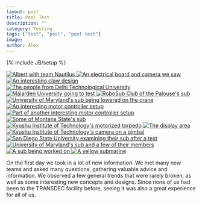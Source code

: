 ```yaml
---
layout: post
title: Pool Test
description: ""
category: Testing
tags: ["test", "pool", "pool test"]
image:
author: Alex
---
```

{% include JB/setup %}

<div id="links">
    <a href="{{ BASE_PATH }}/galleries/CompDay1/albert_and_nautilus.jpg" title="Albert with team Nautilus">
        <img src="{{ BASE_PATH }}/galleries/CompDay1/thumbs/albert_and_nautilus.jpg" alt="Albert with team Nautilus">
    </a>
    <a href="{{ BASE_PATH }}/galleries/CompDay1/board_and_camera.jpg" title="An electrical board and camera we saw">
        <img src="{{ BASE_PATH }}/galleries/CompDay1/thumbs/board_and_camera.jpg" alt="An electrical board and camera we saw">
    </a>
    <a href="{{ BASE_PATH }}/galleries/CompDay1/claw.jpg" title="An interesting claw design">
        <img src="{{ BASE_PATH }}/galleries/CompDay1/thumbs/claw.jpg" alt="An interesting claw design">
    </a>
    <a href="{{ BASE_PATH }}/galleries/CompDay1/delhi.jpg" title="The people from Delhi Technological University">
        <img src="{{ BASE_PATH }}/galleries/CompDay1/thumbs/delhi.jpg" alt="The people from Delhi Technological University">
    </a>
    <a href="{{ BASE_PATH }}/galleries/CompDay1/going_to_test.jpg" title="Mälarden University going to test">
        <img src="{{ BASE_PATH }}/galleries/CompDay1/thumbs/going_to_test.jpg" alt="Mälarden University going to test">
    </a>
    <a href="{{ BASE_PATH }}/galleries/CompDay1/i_and_w.jpg" title="Robosub Club of the Palouse's sub">
        <img src="{{ BASE_PATH }}/galleries/CompDay1/thumbs/i_and_w.jpg" alt="RoboSub Club of the Palouse's sub">
    </a>
    <a href="{{ BASE_PATH }}/galleries/CompDay1/lowering.jpg" title="University of Maryland's sub being lowered on the crane">
        <img src="{{ BASE_PATH }}/galleries/CompDay1/thumbs/lowering.jpg" alt="University of Maryland's sub being lowered on the crane">
    </a>
    <a href="{{ BASE_PATH }}/galleries/CompDay1/mc_0.jpg" title="An interesting motor controller setup">
        <img src="{{ BASE_PATH }}/galleries/CompDay1/thumbs/mc_0.jpg" alt="An interesting motor controller setup">
    </a>
    <a href="{{ BASE_PATH }}/galleries/CompDay1/mc_1.jpg" title="Part of another interesting motor controller setup">
        <img src="{{ BASE_PATH }}/galleries/CompDay1/thumbs/mc_1.jpg" alt="Part of another interesting motor controller setup">
    </a>
    <a href="{{ BASE_PATH }}/galleries/CompDay1/montana_state_electrical.jpg" title="Some of Montana State's sub">
        <img src="{{ BASE_PATH }}/galleries/CompDay1/thumbs/montana_state_electrical.jpg" alt="Some of Montana State's sub">
    </a>
    <a href="{{ BASE_PATH }}/galleries/CompDay1/motorized_torpedo.jpg" title="Kyushu Institute of Technology's motorized torpedo">
        <img src="{{ BASE_PATH }}/galleries/CompDay1/thumbs/motorized_torpedo.jpg" alt="Kyushu Institute of Technology's motorized torpedo">
    </a>
    <a href="{{ BASE_PATH }}/galleries/CompDay1/official_tent.jpg" title="The display area">
        <img src="{{ BASE_PATH }}/galleries/CompDay1/thumbs/official_tent.jpg" alt="The display area">
    </a>
    <a href="{{ BASE_PATH }}/galleries/CompDay1/rotating_camera.jpg" title="Kyushu Institute of Technology's camera on a gimbal">
        <img src="{{ BASE_PATH }}/galleries/CompDay1/thumbs/albert_and_nautilus.jpg" alt="Kyushu Institute of Technology's camera on a gimbal">
    </a>
    <a href="{{ BASE_PATH }}/galleries/CompDay1/sdsu_test.jpg" title="San Diego State University examining their sub after a test">
        <img src="{{ BASE_PATH }}/galleries/CompDay1/thumbs/albert_and_nautilus.jpg" alt="San Diego State University examining their sub after a test">
    </a>
    <a href="{{ BASE_PATH }}/galleries/CompDay1/talking_with_maryland.jpg" title="University of Maryland's sub and a few of their members">
        <img src="{{ BASE_PATH }}/galleries/CompDay1/thumbs/talking_with_maryland.jpg" alt="University of Maryland's sub and a few of their members">
    </a>
    <a href="{{ BASE_PATH }}/galleries/CompDay1/working.jpg" title="A sub being worked on">
        <img src="{{ BASE_PATH }}/galleries/CompDay1/thumbs/working.jpg" alt="A sub being worked on">
    </a>
    <a href="{{ BASE_PATH }}/galleries/CompDay1/yellow_submarine.jpg" title="A yellow submarine">
        <img src="{{ BASE_PATH }}/galleries/CompDay1/thumbs/yellow_submarine.jpg" alt="A yellow submarine">
    </a>
</div>

On the first day we took in a lot of new information. We met many new teams and asked many questions, gathering valuable advice and information. We observed a few general trends that were rarely broken, as well as some interesting new concepts and designs. Since none of us had been to the TRANSDEC facility before, seeing it was also a great experience for all of us.  
